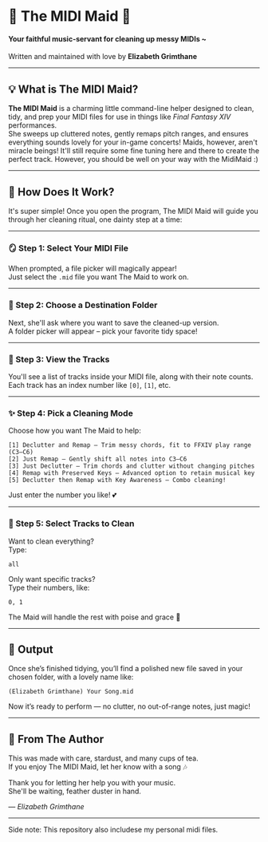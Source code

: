 

# 🌸 The MIDI Maid 🌸  
#### Your faithful music-servant for cleaning up messy MIDIs ~  
Written and maintained with love by **Elizabeth Grimthane**  

---

## 💡 What is The MIDI Maid?

**The MIDI Maid** is a charming little command-line helper designed to clean, tidy, and prep your MIDI files for use in things like *Final Fantasy XIV* performances.  
She sweeps up cluttered notes, gently remaps pitch ranges, and ensures everything sounds lovely for your in-game concerts!
Maids, however, aren't miracle beings! It'll still require some fine tuning here and there to create the perfect track. However, you should be well on your way with the MidiMaid :)

---

## 🧹 How Does It Work?

It's super simple! Once you open the program, The MIDI Maid will guide you through her cleaning ritual, one dainty step at a time:

---

### 🪞 Step 1: Select Your MIDI File  
When prompted, a file picker will magically appear!  
Just select the `.mid` file you want The Maid to work on.  

---

### 🧺 Step 2: Choose a Destination Folder  
Next, she'll ask where you want to save the cleaned-up version.  
A folder picker will appear – pick your favorite tidy space!

---

### 📑 Step 3: View the Tracks  
You'll see a list of tracks inside your MIDI file, along with their note counts.  
Each track has an index number like `[0]`, `[1]`, etc.

---

### ✨ Step 4: Pick a Cleaning Mode

Choose how you want The Maid to help:

```
[1] Declutter and Remap – Trim messy chords, fit to FFXIV play range (C3–C6)
[2] Just Remap – Gently shift all notes into C3–C6
[3] Just Declutter – Trim chords and clutter without changing pitches
[4] Remap with Preserved Keys – Advanced option to retain musical key
[5] Declutter then Remap with Key Awareness – Combo cleaning!
```

Just enter the number you like! 💕

---

### 🎻 Step 5: Select Tracks to Clean

Want to clean everything?  
Type:

```
all
```

Only want specific tracks?  
Type their numbers, like:

```
0, 1
```

The Maid will handle the rest with poise and grace 🌟

---

## 🍰 Output

Once she’s finished tidying, you’ll find a polished new file saved in your chosen folder, with a lovely name like:

```
(Elizabeth Grimthane) Your Song.mid
```

Now it’s ready to perform — no clutter, no out-of-range notes, just magic!

---

## 💌 From The Author

This was made with care, stardust, and many cups of tea.  
If you enjoy The MIDI Maid, let her know with a song 🎶

Thank you for letting her help you with your music.  
She'll be waiting, feather duster in hand.

— *Elizabeth Grimthane*

---

Side note: This repository also includese my personal midi files.

